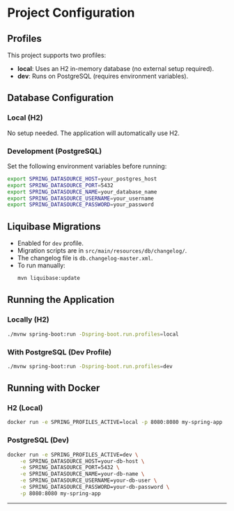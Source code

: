 # Project Configuration

## Profiles
This project supports two profiles:

- **local**: Uses an H2 in-memory database (no external setup required).
- **dev**: Runs on PostgreSQL (requires environment variables).

## Database Configuration

### Local (H2)
No setup needed. The application will automatically use H2.

### Development (PostgreSQL)
Set the following environment variables before running:

```sh
export SPRING_DATASOURCE_HOST=your_postgres_host
export SPRING_DATASOURCE_PORT=5432
export SPRING_DATASOURCE_NAME=your_database_name
export SPRING_DATASOURCE_USERNAME=your_username
export SPRING_DATASOURCE_PASSWORD=your_password
```

## Liquibase Migrations
- Enabled for `dev` profile.
- Migration scripts are in `src/main/resources/db/changelog/`.
- The changelog file is `db.changelog-master.xml`.
- To run manually:
  ```sh
  mvn liquibase:update
  ```

## Running the Application

### Locally (H2)
```sh
./mvnw spring-boot:run -Dspring-boot.run.profiles=local
```

### With PostgreSQL (Dev Profile)
```sh
./mvnw spring-boot:run -Dspring-boot.run.profiles=dev
```

## Running with Docker

### H2 (Local)
```sh
docker run -e SPRING_PROFILES_ACTIVE=local -p 8080:8080 my-spring-app
```

### PostgreSQL (Dev)
```sh
docker run -e SPRING_PROFILES_ACTIVE=dev \
    -e SPRING_DATASOURCE_HOST=your-db-host \
    -e SPRING_DATASOURCE_PORT=5432 \
    -e SPRING_DATASOURCE_NAME=your-db-name \
    -e SPRING_DATASOURCE_USERNAME=your-db-user \
    -e SPRING_DATASOURCE_PASSWORD=your-db-password \
    -p 8080:8080 my-spring-app
```


---


